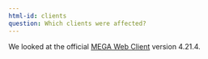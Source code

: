 ```yaml
---
html-id: clients
question: Which clients were affected?
---
```


We looked at the official [MEGA Web Client](https://github.com/meganz/webclient) version 4.21.4. 